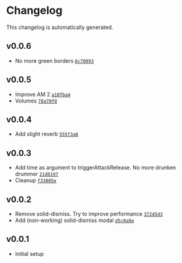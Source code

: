 # Changelog

This changelog is automatically generated.

## v0.0.6

- No more green borders [`6c70993`](../../commit/6c70993bf178261c64ab2450b84d8ac18db0d97c)

## v0.0.5

- Improve AM 2 [`a18fba4`](../../commit/a18fba4fa6759f4ffa0abbf71f584119fc953564)
- Volumes [`78a70f8`](../../commit/78a70f8e23ff71a065a43bc1102ec8d9a565fcde)

## v0.0.4

- Add slight reverb [`555f3a6`](../../commit/555f3a6d5770db1215ebb956f4f3961b5d02c211)

## v0.0.3

- Add time as argument to triggerAttackRelease. No more drunken drummer [`21d8197`](../../commit/21d8197b7ea9696f81a85c3e75da1b0b3a3b50f6)
- Cleanup [`f33805e`](../../commit/f33805e3cc8d147b6e055b7c9bd45d212efcc5c1)

## v0.0.2

- Remove solid-dismiss. Try to improve performance [`37245d3`](../../commit/37245d3e1a48a122822bc508ec484ddca1aceb92)
- Add (non-working) solid-dismiss modal [`d5c0a9e`](../../commit/d5c0a9eae4e3611d1c55da3087fe424f19bed42c)

## v0.0.1

- Initial setup
